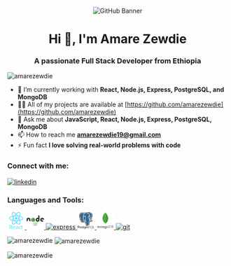 <p align="center">
  <img src="https://github.com/amarezewdie/amarezewdie/blob/main/github-banner.png" alt="GitHub Banner" />
</p>

<h1 align="center">Hi 👋, I'm Amare Zewdie</h1>
<h3 align="center">A passionate Full Stack Developer from Ethiopia</h3>

<p align="left"> <img src="https://komarev.com/ghpvc/?username=amarezewdie&label=Profile%20views&color=0e75b6&style=flat" alt="amarezewdie" /> </p>

- 🌱 I’m currently working with **React, Node.js, Express, PostgreSQL, and MongoDB**
- 👨‍💻 All of my projects are available at [https://github.com/amarezewdie](https://github.com/amarezewdie)
- 💬 Ask me about **JavaScript, React, Node.js, Express, PostgreSQL, MongoDB**
- 📫 How to reach me **amarezewdie19@gmail.com**
- ⚡ Fun fact **I love solving real-world problems with code**

<h3 align="left">Connect with me:</h3>
<p align="left">
<a href="https://www.linkedin.com/in/amare-zewdie/" target="blank"><img align="center" src="https://cdn.jsdelivr.net/npm/simple-icons@3.0.1/icons/linkedin.svg" alt="linkedin" height="30" width="40" /></a>
</p>

<h3 align="left">Languages and Tools:</h3>
<p align="left">
  <a href="https://reactjs.org/" target="_blank"> <img src="https://raw.githubusercontent.com/devicons/devicon/master/icons/react/react-original-wordmark.svg" alt="react" width="40" height="40"/> </a>
  <a href="https://nodejs.org" target="_blank"> <img src="https://raw.githubusercontent.com/devicons/devicon/master/icons/nodejs/nodejs-original-wordmark.svg" alt="nodejs" width="40" height="40"/> </a>
  <a href="https://expressjs.com" target="_blank"> <img src="https://cdn.worldvectorlogo.com/logos/express-109.svg" alt="express" width="40" height="40"/> </a>
  <a href="https://www.postgresql.org/" target="_blank"> <img src="https://raw.githubusercontent.com/devicons/devicon/master/icons/postgresql/postgresql-original-wordmark.svg" alt="postgresql" width="40" height="40"/> </a>
  <a href="https://www.mongodb.com/" target="_blank"> <img src="https://raw.githubusercontent.com/devicons/devicon/master/icons/mongodb/mongodb-original-wordmark.svg" alt="mongodb" width="40" height="40"/> </a>
  <a href="https://git-scm.com/" target="_blank"> <img src="https://www.vectorlogo.zone/logos/git-scm/git-scm-icon.svg" alt="git" width="40" height="40"/> </a>
</p>

<p><img align="left" src="https://github-readme-stats.vercel.app/api/top-langs?username=amarezewdie&show_icons=true&locale=en&layout=compact" alt="amarezewdie" /></p>

<p>&nbsp;<img align="center" src="https://github-readme-stats.vercel.app/api?username=amarezewdie&show_icons=true&locale=en" alt="amarezewdie" /></p>

<p><img align="center" src="https://github-readme-streak-stats.herokuapp.com/?user=amarezewdie&" alt="amarezewdie" /></p>
